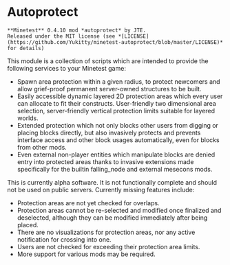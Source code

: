 Autoprotect
===========
```
**Minetest** 0.4.10 mod *autoprotect* by JTE.
Released under the MIT license (see *[LICENSE](https://github.com/Yukitty/minetest-autoprotect/blob/master/LICENSE)* for details)
```

This module is a collection of scripts which are intended to provide the following services to your Minetest game:
* Spawn area protection within a given radius, to protect newcomers and allow grief-proof permanent server-owned structures to be built.
* Easily accessible dynamic layered 2D protection areas which every user can allocate to fit their constructs. User-friendly two dimensional area selection, server-friendly vertical protection limits suitable for layered worlds.
* Extended protection which not only blocks other users from digging or placing blocks directly, but also invasively protects and prevents interface access and other block usages automatically, even for blocks from other mods.
* Even external non-player entities which manipulate blocks are denied entry into protected areas thanks to invasive extensions made specifically for the builtin falling_node and external mesecons mods.

This is currently alpha software. It is not functionally complete and should not be used on public servers.
Currently missing features include:
* Protection areas are not yet checked for overlaps.
* Protection areas cannot be re-selected and modified once finalized and deselected, although they can be modified immediately after being placed.
* There are no visualizations for protection areas, nor any active notification for crossing into one.
* Users are not checked for exceeding their protection area limits.
* More support for various mods may be required.

